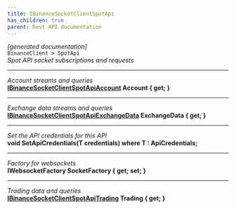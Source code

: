 ```yaml
---
title: IBinanceSocketClientSpotApi
has_children: true
parent: Rest API documentation
---
```

*[generated documentation]*  
`BinanceClient > SpotApi`  
*Spot API socket subscriptions and requests*
  
***
*Account streams and queries*  
**[IBinanceSocketClientSpotApiAccount](IBinanceSocketClientSpotApiAccount.html) Account { get; }**  
***
*Exchange data streams and queries*  
**[IBinanceSocketClientSpotApiExchangeData](IBinanceSocketClientSpotApiExchangeData.html) ExchangeData { get; }**  
***
*Set the API credentials for this API*  
**void SetApiCredentials<T>(T credentials) where T : ApiCredentials;**  
***
*Factory for websockets*  
**IWebsocketFactory SocketFactory { get; set; }**  
***
*Trading data and queries*  
**[IBinanceSocketClientSpotApiTrading](IBinanceSocketClientSpotApiTrading.html) Trading { get; }**  
